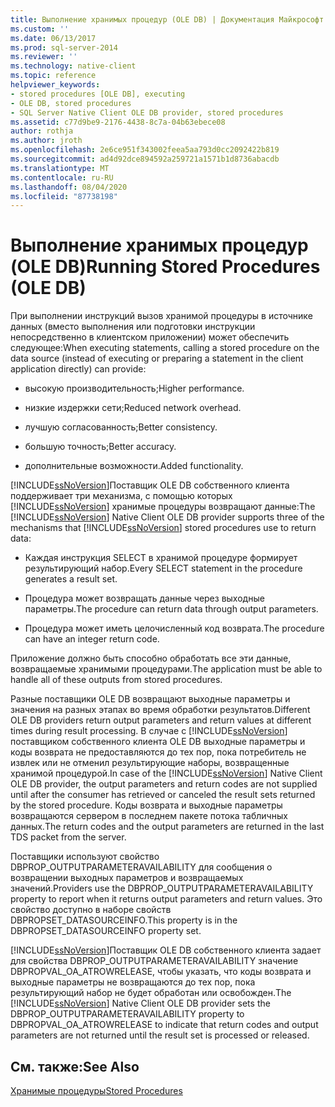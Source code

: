 ```yaml
---
title: Выполнение хранимых процедур (OLE DB) | Документация Майкрософт
ms.custom: ''
ms.date: 06/13/2017
ms.prod: sql-server-2014
ms.reviewer: ''
ms.technology: native-client
ms.topic: reference
helpviewer_keywords:
- stored procedures [OLE DB], executing
- OLE DB, stored procedures
- SQL Server Native Client OLE DB provider, stored procedures
ms.assetid: c77d9be9-2176-4438-8c7a-04b63ebece08
author: rothja
ms.author: jroth
ms.openlocfilehash: 2e6ce951f343002feea5aa793d0cc2092422b819
ms.sourcegitcommit: ad4d92dce894592a259721a1571b1d8736abacdb
ms.translationtype: MT
ms.contentlocale: ru-RU
ms.lasthandoff: 08/04/2020
ms.locfileid: "87738198"
---
```

# <a name="running-stored-procedures-ole-db"></a><span data-ttu-id="ad30f-102">Выполнение хранимых процедур (OLE DB)</span><span class="sxs-lookup"><span data-stu-id="ad30f-102">Running Stored Procedures (OLE DB)</span></span>
  <span data-ttu-id="ad30f-103">При выполнении инструкций вызов хранимой процедуры в источнике данных (вместо выполнения или подготовки инструкции непосредственно в клиентском приложении) может обеспечить следующее:</span><span class="sxs-lookup"><span data-stu-id="ad30f-103">When executing statements, calling a stored procedure on the data source (instead of executing or preparing a statement in the client application directly) can provide:</span></span>  
  
-   <span data-ttu-id="ad30f-104">высокую производительность;</span><span class="sxs-lookup"><span data-stu-id="ad30f-104">Higher performance.</span></span>  
  
-   <span data-ttu-id="ad30f-105">низкие издержки сети;</span><span class="sxs-lookup"><span data-stu-id="ad30f-105">Reduced network overhead.</span></span>  
  
-   <span data-ttu-id="ad30f-106">лучшую согласованность;</span><span class="sxs-lookup"><span data-stu-id="ad30f-106">Better consistency.</span></span>  
  
-   <span data-ttu-id="ad30f-107">большую точность;</span><span class="sxs-lookup"><span data-stu-id="ad30f-107">Better accuracy.</span></span>  
  
-   <span data-ttu-id="ad30f-108">дополнительные возможности.</span><span class="sxs-lookup"><span data-stu-id="ad30f-108">Added functionality.</span></span>  
  
 <span data-ttu-id="ad30f-109">[!INCLUDE[ssNoVersion](../../../includes/ssnoversion-md.md)]Поставщик OLE DB собственного клиента поддерживает три механизма, с помощью которых [!INCLUDE[ssNoVersion](../../../includes/ssnoversion-md.md)] хранимые процедуры возвращают данные:</span><span class="sxs-lookup"><span data-stu-id="ad30f-109">The [!INCLUDE[ssNoVersion](../../../includes/ssnoversion-md.md)] Native Client OLE DB provider supports three of the mechanisms that [!INCLUDE[ssNoVersion](../../../includes/ssnoversion-md.md)] stored procedures use to return data:</span></span>  
  
-   <span data-ttu-id="ad30f-110">Каждая инструкция SELECT в хранимой процедуре формирует результирующий набор.</span><span class="sxs-lookup"><span data-stu-id="ad30f-110">Every SELECT statement in the procedure generates a result set.</span></span>  
  
-   <span data-ttu-id="ad30f-111">Процедура может возвращать данные через выходные параметры.</span><span class="sxs-lookup"><span data-stu-id="ad30f-111">The procedure can return data through output parameters.</span></span>  
  
-   <span data-ttu-id="ad30f-112">Процедура может иметь целочисленный код возврата.</span><span class="sxs-lookup"><span data-stu-id="ad30f-112">The procedure can have an integer return code.</span></span>  
  
 <span data-ttu-id="ad30f-113">Приложение должно быть способно обработать все эти данные, возвращаемые хранимыми процедурами.</span><span class="sxs-lookup"><span data-stu-id="ad30f-113">The application must be able to handle all of these outputs from stored procedures.</span></span>  
  
 <span data-ttu-id="ad30f-114">Разные поставщики OLE DB возвращают выходные параметры и значения на разных этапах во время обработки результатов.</span><span class="sxs-lookup"><span data-stu-id="ad30f-114">Different OLE DB providers return output parameters and return values at different times during result processing.</span></span> <span data-ttu-id="ad30f-115">В случае с [!INCLUDE[ssNoVersion](../../../includes/ssnoversion-md.md)] поставщиком собственного клиента OLE DB выходные параметры и коды возврата не предоставляются до тех пор, пока потребитель не извлек или не отменил результирующие наборы, возвращенные хранимой процедурой.</span><span class="sxs-lookup"><span data-stu-id="ad30f-115">In case of the [!INCLUDE[ssNoVersion](../../../includes/ssnoversion-md.md)] Native Client OLE DB provider, the output parameters and return codes are not supplied until after the consumer has retrieved or canceled the result sets returned by the stored procedure.</span></span> <span data-ttu-id="ad30f-116">Коды возврата и выходные параметры возвращаются сервером в последнем пакете потока табличных данных.</span><span class="sxs-lookup"><span data-stu-id="ad30f-116">The return codes and the output parameters are returned in the last TDS packet from the server.</span></span>  
  
 <span data-ttu-id="ad30f-117">Поставщики используют свойство DBPROP_OUTPUTPARAMETERAVAILABILITY для сообщения о возвращении выходных параметров и возвращаемых значений.</span><span class="sxs-lookup"><span data-stu-id="ad30f-117">Providers use the DBPROP_OUTPUTPARAMETERAVAILABILITY property to report when it returns output parameters and return values.</span></span> <span data-ttu-id="ad30f-118">Это свойство доступно в наборе свойств DBPROPSET_DATASOURCEINFO.</span><span class="sxs-lookup"><span data-stu-id="ad30f-118">This property is in the DBPROPSET_DATASOURCEINFO property set.</span></span>  
  
 <span data-ttu-id="ad30f-119">[!INCLUDE[ssNoVersion](../../../includes/ssnoversion-md.md)]Поставщик OLE DB собственного клиента задает для свойства DBPROP_OUTPUTPARAMETERAVAILABILITY значение DBPROPVAL_OA_ATROWRELEASE, чтобы указать, что коды возврата и выходные параметры не возвращаются до тех пор, пока результирующий набор не будет обработан или освобожден.</span><span class="sxs-lookup"><span data-stu-id="ad30f-119">The [!INCLUDE[ssNoVersion](../../../includes/ssnoversion-md.md)] Native Client OLE DB provider sets the DBPROP_OUTPUTPARAMETERAVAILABILITY property to DBPROPVAL_OA_ATROWRELEASE to indicate that return codes and output parameters are not returned until the result set is processed or released.</span></span>  
  
## <a name="see-also"></a><span data-ttu-id="ad30f-120">См. также:</span><span class="sxs-lookup"><span data-stu-id="ad30f-120">See Also</span></span>  
 [<span data-ttu-id="ad30f-121">Хранимые процедуры</span><span class="sxs-lookup"><span data-stu-id="ad30f-121">Stored Procedures</span></span>](stored-procedures.md)  
  
  
